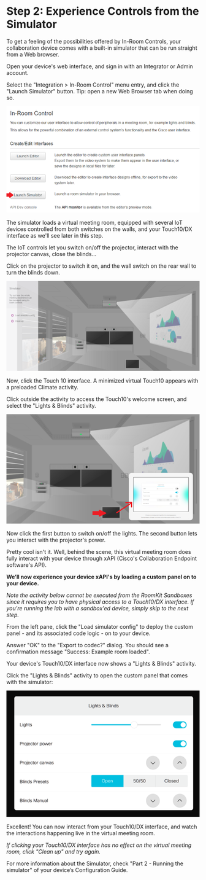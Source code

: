 # Step 2: Experience Controls from the Simulator

To get a feeling of the possibilities offered by In-Room Controls, your collaboration device comes with a built-in simulator that can be run straight from a Web browser. 

Open your device's web interface, and sign in with an Integrator or Admin account.

Select the "Integration > In-Room Control" menu entry, and click the "Launch Simulator" button.
Tip: open a new Web Browser tab when doing so.

![In-Room Controls page](assets/images/step2-controls-editor-page-simulator.png)


The simulator loads a virtual meeting room, equipped with several IoT devices controlled from both switches on the walls, and your Touch10/DX interface as we'll see later in this step. 

The IoT controls let you switch on/off the projector, interact with the projector canvas, close the blinds...

Click on the projector to switch it on, and the wall switch on the rear wall to turn the blinds down.

![Simulator](assets/images/step2-simulator.png)


Now, click the Touch 10 interface. A minimized virtual Touch10 appears with a preloaded Climate activity. 

Click outside the activity to access the Touch10's welcome screen, and select the "Lights & Blinds" activity.

![Simulator's Touch10](assets/images/step2-simulator-touch10.png)


Now click the first button to switch on/off the lights. 
The second button lets you interact with the projector's power.

Pretty cool isn't it. 
Well, behind the scene, this virtual meeting room does fully interact with your device through xAPI (Cisco's Collaboration Endpoint software's API).

**We’ll now experience your device xAPI's by loading a custom panel on to your device.**

_Note the activity below cannot be executed from the RoomKit Sandboxes since it requires you to have physical access to a Touch10/DX interface. If you're running the lab with a sandbox'ed device, simply skip to the next step._

From the left pane, click the "Load simulator config" to deploy the custom panel - and its associated code logic - on to your device.

Answer "OK" to the "Export to codec?" dialog. 
You should see a confirmation message "Success: Example room loaded".

Your device's Touch10/DX interface now shows a "Lights & Blinds" activity. 

Click the "Lights & Blinds" activity to open the custom panel that comes with the simulator:

![Simulator](assets/images/step2-simulator-lights-activity.png)


Excellent! You can now interact from your Touch10/DX interface, and watch the interactions happening live in the virtual meeting room.

_If clicking your Touch10/DX interface has no effect on the virtual meeting room, click "Clean up" and try again._

For more information about the Simulator, check "Part 2 - Running the simulator" of your device’s Configuration Guide.
